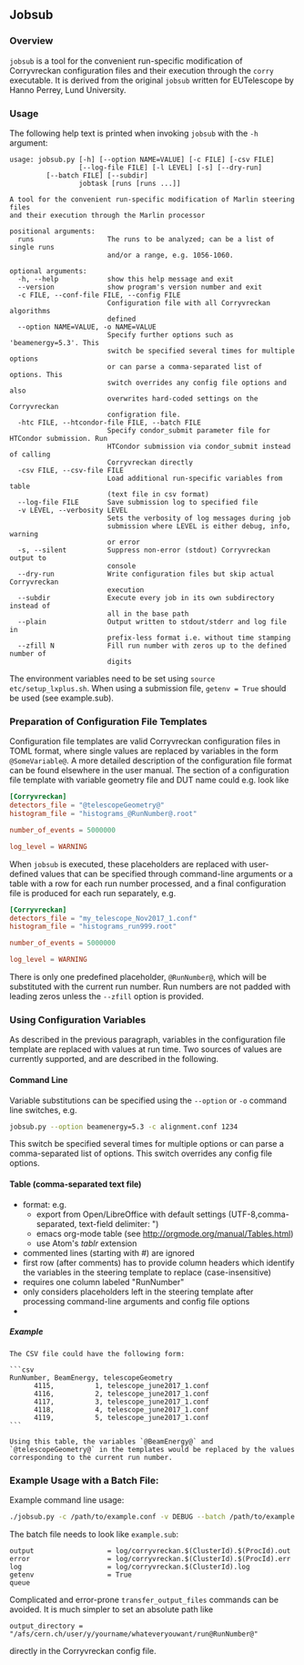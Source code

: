 ## Jobsub

### Overview

`jobsub` is a tool for the convenient run-specific modification of Corryvreckan configuration files and their execution through the `corry` executable. It is derived from the original `jobsub` written for EUTelescope by Hanno Perrey, Lund University.

### Usage

The following help text is printed when invoking `jobsub` with the `-h` argument:

```result
usage: jobsub.py [-h] [--option NAME=VALUE] [-c FILE] [-csv FILE]
                 [--log-file FILE] [-l LEVEL] [-s] [--dry-run]
		 [--batch FILE] [--subdir]
                 jobtask [runs [runs ...]]

A tool for the convenient run-specific modification of Marlin steering files
and their execution through the Marlin processor

positional arguments:
  runs                  The runs to be analyzed; can be a list of single runs
                        and/or a range, e.g. 1056-1060.

optional arguments:
  -h, --help            show this help message and exit
  --version             show program's version number and exit
  -c FILE, --conf-file FILE, --config FILE
                        Configuration file with all Corryvreckan algorithms
                        defined
  --option NAME=VALUE, -o NAME=VALUE
                        Specify further options such as 'beamenergy=5.3'. This
                        switch be specified several times for multiple options
                        or can parse a comma-separated list of options. This
                        switch overrides any config file options and also
                        overwrites hard-coded settings on the Corryvreckan
                        configration file.
  -htc FILE, --htcondor-file FILE, --batch FILE
                        Specify condor_submit parameter file for HTCondor submission. Run
                        HTCondor submission via condor_submit instead of calling
                        Corryvreckan directly
  -csv FILE, --csv-file FILE
                        Load additional run-specific variables from table
                        (text file in csv format)
  --log-file FILE       Save submission log to specified file
  -v LEVEL, --verbosity LEVEL
                        Sets the verbosity of log messages during job
                        submission where LEVEL is either debug, info, warning
                        or error
  -s, --silent          Suppress non-error (stdout) Corryvreckan output to
                        console
  --dry-run             Write configuration files but skip actual Corryvreckan
                        execution
  --subdir              Execute every job in its own subdirectory instead of
                        all in the base path
  --plain               Output written to stdout/stderr and log file in
                        prefix-less format i.e. without time stamping
  --zfill N             Fill run number with zeros up to the defined number of
                        digits
```

The environment variables need to be set using ```source etc/setup_lxplus.sh```.
When using a submission file, `getenv = True` should be used (see example.sub).

### Preparation of Configuration File Templates

Configuration file templates are valid Corryvreckan configuration files in TOML format, where single values are replaced by variables in the form `@SomeVariable@`.
A more detailed description of the configuration file format can be found elsewhere in the user manual.
The section of a configuration file template with variable geometry file and DUT name could e.g. look like

```toml
[Corryvreckan]
detectors_file = "@telescopeGeometry@"
histogram_file = "histograms_@RunNumber@.root"

number_of_events = 5000000

log_level = WARNING
```

When `jobsub` is executed, these placeholders are replaced with user-defined values that can be specified through command-line arguments or a table with a row for each run number processed, and a final configuration file is produced for each run separately, e.g.

```toml
[Corryvreckan]
detectors_file = "my_telescope_Nov2017_1.conf"
histogram_file = "histograms_run999.root"

number_of_events = 5000000

log_level = WARNING
```

There is only one predefined placeholder, `@RunNumber@`, which will be substituted with the current run number. Run numbers are not padded with leading zeros unless the `--zfill` option is provided.

### Using Configuration Variables

As described in the previous paragraph, variables in the configuration file template are replaced with values at run time.
Two sources of values are currently supported, and are described in the following.

#### Command Line
   Variable substitutions can be specified using the `--option` or `-o` command line switches, e.g.

   ```bash
   jobsub.py --option beamenergy=5.3 -c alignment.conf 1234
   ```

   This switch be specified several times for multiple options or can parse a comma-separated list of options. This switch overrides any config file options.

#### Table (comma-separated text file)
   - format: e.g.
     - export from Open/LibreOffice with default settings (UTF-8,comma-separated, text-field delimiter: ")
     - emacs org-mode table (see http://orgmode.org/manual/Tables.html)
     - use Atom's *tablr* extension
   - commented lines (starting with #) are ignored
   - first row (after comments) has to provide column headers which identify the variables in the steering template to replace (case-insensitive)
   - requires one column labeled "RunNumber"
   - only considers placeholders left in the steering template after processing command-line arguments and config file options
   -
##### Example
    The CSV file could have the following form:

    ```csv
    RunNumber, BeamEnergy, telescopeGeometry
          4115,          1, telescope_june2017_1.conf
          4116,          2, telescope_june2017_1.conf
          4117,          3, telescope_june2017_1.conf
          4118,          4, telescope_june2017_1.conf
          4119,          5, telescope_june2017_1.conf
    ```

    Using this table, the variables `@BeamEnergy@` and `@telescopeGeometry@` in the templates would be replaced by the values corresponding to the current run number.
    
### Example Usage with a Batch File:

Example command line usage:
```bash
./jobsub.py -c /path/to/example.conf -v DEBUG --batch /path/to/example.sub --subdir <run_number>
```

The batch file needs to look like `example.sub`:
```
output                  = log/corryvreckan.$(ClusterId).$(ProcId).out
error                   = log/corryvreckan.$(ClusterId).$(ProcId).err
log                     = log/corryvreckan.$(ClusterId).log
getenv                  = True
queue
```
Complicated and error-prone `transfer_output_files` commands can be avoided. It is much simpler to set an absolute path like
```
output_directory = "/afs/cern.ch/user/y/yourname/whateveryouwant/run@RunNumber@"
```
directly in the Corryvreckan config file.

